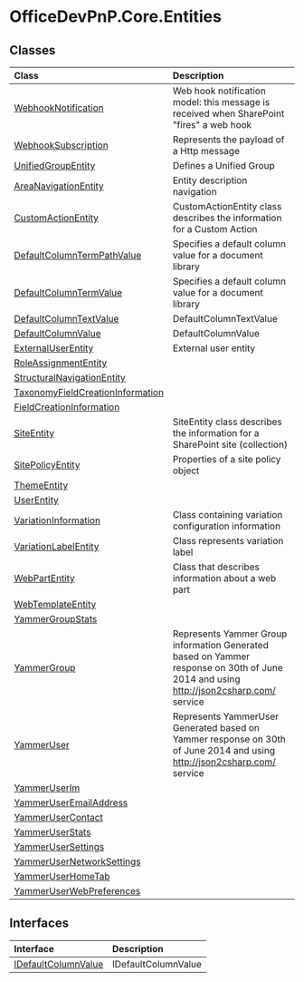 # OfficeDevPnP.Core.Entities
## Classes
|**Class**|**Description**|
|:-----|:-----|
|[WebhookNotification](OfficeDevPnP.Core.Entities.WebhookNotification.md)|Web hook notification model: this message is received when SharePoint "fires" a web hook|
|[WebhookSubscription](OfficeDevPnP.Core.Entities.WebhookSubscription.md)|Represents the payload of a Http message|
|[UnifiedGroupEntity](OfficeDevPnP.Core.Entities.UnifiedGroupEntity.md)|Defines a Unified Group|
|[AreaNavigationEntity](OfficeDevPnP.Core.Entities.AreaNavigationEntity.md)|Entity description navigation|
|[CustomActionEntity](OfficeDevPnP.Core.Entities.CustomActionEntity.md)|CustomActionEntity class describes the information for a Custom Action|
|[DefaultColumnTermPathValue](OfficeDevPnP.Core.Entities.DefaultColumnTermPathValue.md)|Specifies a default column value for a document library|
|[DefaultColumnTermValue](OfficeDevPnP.Core.Entities.DefaultColumnTermValue.md)|Specifies a default column value for a document library|
|[DefaultColumnTextValue](OfficeDevPnP.Core.Entities.DefaultColumnTextValue.md)|DefaultColumnTextValue|
|[DefaultColumnValue](OfficeDevPnP.Core.Entities.DefaultColumnValue.md)|DefaultColumnValue|
|[ExternalUserEntity](OfficeDevPnP.Core.Entities.ExternalUserEntity.md)|External user entity|
|[RoleAssignmentEntity](OfficeDevPnP.Core.Entities.RoleAssignmentEntity.md)||
|[StructuralNavigationEntity](OfficeDevPnP.Core.Entities.StructuralNavigationEntity.md)||
|[TaxonomyFieldCreationInformation](OfficeDevPnP.Core.Entities.TaxonomyFieldCreationInformation.md)||
|[FieldCreationInformation](OfficeDevPnP.Core.Entities.FieldCreationInformation.md)||
|[SiteEntity](OfficeDevPnP.Core.Entities.SiteEntity.md)|SiteEntity class describes the information for a SharePoint site (collection)|
|[SitePolicyEntity](OfficeDevPnP.Core.Entities.SitePolicyEntity.md)|Properties of a site policy object|
|[ThemeEntity](OfficeDevPnP.Core.Entities.ThemeEntity.md)||
|[UserEntity](OfficeDevPnP.Core.Entities.UserEntity.md)||
|[VariationInformation](OfficeDevPnP.Core.Entities.VariationInformation.md)|Class containing variation configuration information|
|[VariationLabelEntity](OfficeDevPnP.Core.Entities.VariationLabelEntity.md)|Class represents variation label|
|[WebPartEntity](OfficeDevPnP.Core.Entities.WebPartEntity.md)|Class that describes information about a web part|
|[WebTemplateEntity](OfficeDevPnP.Core.Entities.WebTemplateEntity.md)||
|[YammerGroupStats](OfficeDevPnP.Core.Entities.YammerGroupStats.md)||
|[YammerGroup](OfficeDevPnP.Core.Entities.YammerGroup.md)|Represents Yammer Group information Generated based on Yammer response on 30th of June 2014 and using http://json2csharp.com/ service|
|[YammerUser](OfficeDevPnP.Core.Entities.YammerUser.md)|Represents YammerUser Generated based on Yammer response on 30th of June 2014 and using http://json2csharp.com/ service|
|[YammerUserIm](OfficeDevPnP.Core.Entities.YammerUserIm.md)||
|[YammerUserEmailAddress](OfficeDevPnP.Core.Entities.YammerUserEmailAddress.md)||
|[YammerUserContact](OfficeDevPnP.Core.Entities.YammerUserContact.md)||
|[YammerUserStats](OfficeDevPnP.Core.Entities.YammerUserStats.md)||
|[YammerUserSettings](OfficeDevPnP.Core.Entities.YammerUserSettings.md)||
|[YammerUserNetworkSettings](OfficeDevPnP.Core.Entities.YammerUserNetworkSettings.md)||
|[YammerUserHomeTab](OfficeDevPnP.Core.Entities.YammerUserHomeTab.md)||
|[YammerUserWebPreferences](OfficeDevPnP.Core.Entities.YammerUserWebPreferences.md)||
## Interfaces
|**Interface**|**Description**|
|:-----|:-----|
|[IDefaultColumnValue](OfficeDevPnP.Core.Entities.IDefaultColumnValue.md)|IDefaultColumnValue|
